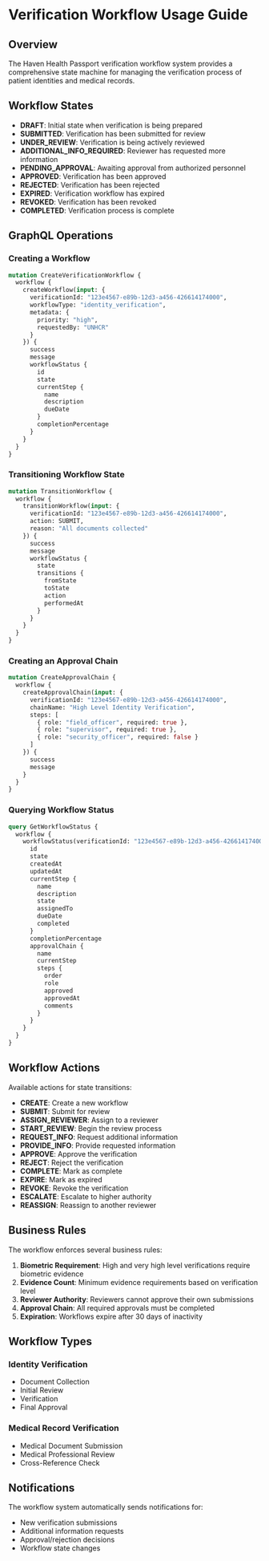 # Verification Workflow Usage Guide

## Overview

The Haven Health Passport verification workflow system provides a comprehensive state machine for managing the verification process of patient identities and medical records.

## Workflow States

- **DRAFT**: Initial state when verification is being prepared
- **SUBMITTED**: Verification has been submitted for review
- **UNDER_REVIEW**: Verification is being actively reviewed
- **ADDITIONAL_INFO_REQUIRED**: Reviewer has requested more information
- **PENDING_APPROVAL**: Awaiting approval from authorized personnel
- **APPROVED**: Verification has been approved
- **REJECTED**: Verification has been rejected
- **EXPIRED**: Verification workflow has expired
- **REVOKED**: Verification has been revoked
- **COMPLETED**: Verification process is complete

## GraphQL Operations

### Creating a Workflow

```graphql
mutation CreateVerificationWorkflow {
  workflow {
    createWorkflow(input: {
      verificationId: "123e4567-e89b-12d3-a456-426614174000",
      workflowType: "identity_verification",
      metadata: {
        priority: "high",
        requestedBy: "UNHCR"
      }
    }) {
      success
      message
      workflowStatus {
        id
        state
        currentStep {
          name
          description
          dueDate
        }
        completionPercentage
      }
    }
  }
}
```

### Transitioning Workflow State

```graphql
mutation TransitionWorkflow {
  workflow {
    transitionWorkflow(input: {
      verificationId: "123e4567-e89b-12d3-a456-426614174000",
      action: SUBMIT,
      reason: "All documents collected"
    }) {
      success
      message
      workflowStatus {
        state
        transitions {
          fromState
          toState
          action
          performedAt
        }
      }
    }
  }
}
```

### Creating an Approval Chain

```graphql
mutation CreateApprovalChain {
  workflow {
    createApprovalChain(input: {
      verificationId: "123e4567-e89b-12d3-a456-426614174000",
      chainName: "High Level Identity Verification",
      steps: [
        { role: "field_officer", required: true },
        { role: "supervisor", required: true },
        { role: "security_officer", required: false }
      ]
    }) {
      success
      message
    }
  }
}
```

### Querying Workflow Status

```graphql
query GetWorkflowStatus {
  workflow {
    workflowStatus(verificationId: "123e4567-e89b-12d3-a456-426614174000") {
      id
      state
      createdAt
      updatedAt
      currentStep {
        name
        description
        state
        assignedTo
        dueDate
        completed
      }
      completionPercentage
      approvalChain {
        name
        currentStep
        steps {
          order
          role
          approved
          approvedAt
          comments
        }
      }
    }
  }
}
```

## Workflow Actions

Available actions for state transitions:

- **CREATE**: Create a new workflow
- **SUBMIT**: Submit for review
- **ASSIGN_REVIEWER**: Assign to a reviewer
- **START_REVIEW**: Begin the review process
- **REQUEST_INFO**: Request additional information
- **PROVIDE_INFO**: Provide requested information
- **APPROVE**: Approve the verification
- **REJECT**: Reject the verification
- **COMPLETE**: Mark as complete
- **EXPIRE**: Mark as expired
- **REVOKE**: Revoke the verification
- **ESCALATE**: Escalate to higher authority
- **REASSIGN**: Reassign to another reviewer

## Business Rules

The workflow enforces several business rules:

1. **Biometric Requirement**: High and very high level verifications require biometric evidence
2. **Evidence Count**: Minimum evidence requirements based on verification level
3. **Reviewer Authority**: Reviewers cannot approve their own submissions
4. **Approval Chain**: All required approvals must be completed
5. **Expiration**: Workflows expire after 30 days of inactivity

## Workflow Types

### Identity Verification
- Document Collection
- Initial Review
- Verification
- Final Approval

### Medical Record Verification
- Medical Document Submission
- Medical Professional Review
- Cross-Reference Check

## Notifications

The workflow system automatically sends notifications for:
- New verification submissions
- Additional information requests
- Approval/rejection decisions
- Workflow state changes